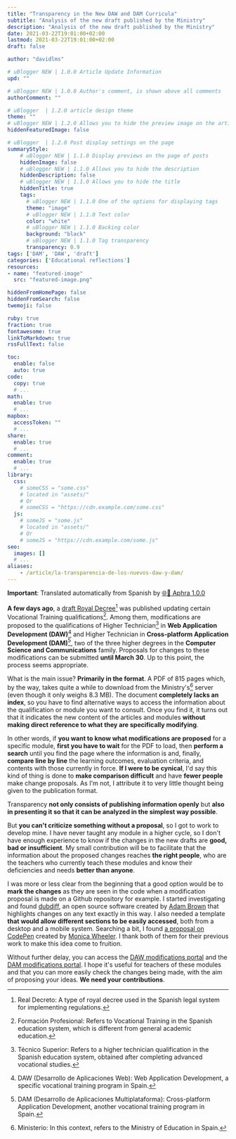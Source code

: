 ```yaml
---
title: "Transparency in the New DAW and DAM Curricula"
subtitle: "Analysis of the new draft published by the Ministry"
description: "Analysis of the new draft published by the Ministry"
date: 2021-03-22T19:01:00+02:00
lastmod: 2021-03-22T19:01:00+02:00
draft: false

author: "davidlms"

# uBlogger NEW | 1.0.0 Article Update Information
upd: ""

# uBlogger NEW | 1.0.0 Author's comment, is shown above all comments
authorComment: ""

# uBlogger  | 1.2.0 article design theme
theme: ""
# uBlogger NEW | 1.2.0 Allows you to hide the preview image on the article page
hiddenFeaturedImage: false

# uBlogger  | 1.2.0 Post display settings on the page
summaryStyle:
    # uBlogger NEW | 1.1.0 Display previews on the page of posts
    hiddenImage: false
    # uBlogger NEW | 1.1.0 Allows you to hide the description
    hiddenDescription: false
    # uBlogger NEW | 1.1.0 Allows you to hide the title
    hiddenTitle: true
    tags:
      # uBlogger NEW | 1.1.0 One of the options for displaying tags
      theme: "image"
      # uBlogger NEW | 1.1.0 Text color
      color: "white"
      # uBlogger NEW | 1.1.0 Backing color
      background: "black"
      # uBlogger NEW | 1.1.0 Tag transparency
      transparency: 0.9
tags: ['DAM', 'DAW', 'draft']
categories: ['Educational reflections']
resources:
- name: "featured-image"
  src: "featured-image.png"

hiddenFromHomePage: false
hiddenFromSearch: false
twemoji: false

ruby: true
fraction: true
fontawesome: true
linkToMarkdown: true
rssFullText: false

toc:
  enable: false
  auto: true
code:
  copy: true
  # ...
math:
  enable: true
  # ...
mapbox:
  accessToken: ""
  # ...
share:
  enable: true
  # ...
comment:
  enable: true
  # ...
library:
  css:
    # someCSS = "some.css"
    # located in "assets/"
    # Or
    # someCSS = "https://cdn.example.com/some.css"
  js:
    # someJS = "some.js"
    # located in "assets/"
    # Or
    # someJS = "https://cdn.example.com/some.js"
seo:
  images: []
  # ...
aliases:
    - /article/la-transparencia-de-los-nuevos-daw-y-dam/
---
```

**Important**: Translated automatically from Spanish by [🌐💬 Aphra 1.0.0](https://github.com/DavidLMS/aphra)

**A few days ago**, a [draft Royal Decree](https://web.archive.org/web/20210323201936/https://www.educacionyfp.gob.es/servicios-al-ciudadano/informacion-publica/audiencia-informacion-publica/abiertos/2021/prd-actualizacion-23titulos-10familias-fp.html)[^1] was published updating certain Vocational Training qualifications[^2]. Among them, modifications are proposed to the qualifications of Higher Technician[^3] in **Web Application Development (DAW)**[^4] and Higher Technician in **Cross-platform Application Development (DAM)**[^5], two of the three higher degrees in the **Computer Science and Communications** family. Proposals for changes to these modifications can be submitted **until March 30**. Up to this point, the process seems appropriate.

What is the main issue? **Primarily in the format**. A PDF of 815 pages which, by the way, takes quite a while to download from the Ministry's[^6] server (even though it only weighs 8.3 MB). The document **completely lacks an index**, so you have to find alternative ways to access the information about the qualification or module you want to consult. Once you find it, it turns out that it indicates the new content of the articles and modules **without making direct reference to what they are specifically modifying**.

In other words, if **you want to know what modifications are proposed** for a specific module, **first you have to wait** for the PDF to load, then **perform a search** until you find the page where the information is and, finally, **compare line by line** the learning outcomes, evaluation criteria, and contents with those currently in force. **If I were to be cynical**, I'd say this kind of thing is done to **make comparison difficult** and have **fewer people** make change proposals. As I'm not, I attribute it to very little thought being given to the publication format.

Transparency **not only consists of publishing information openly** but **also in presenting it so that it can be analyzed in the simplest way possible**.

But **you can't criticize something without a proposal**, so I got to work to develop mine. I have never taught any module in a higher cycle, so I don't have enough experience to know if the changes in the new drafts are **good, bad or insufficient**. My small contribution will be to facilitate that the information about the proposed changes reaches **the right people**, who are the teachers who currently teach these modules and know their deficiencies and needs **better than anyone**.

I was more or less clear from the beginning that a good option would be to **mark the changes** as they are seen in the code when a modification proposal is made on a Github repository for example. I started investigating and found [dubdiff](http://dubdiff.com), an open source software created by [Adam Brown](https://adamarthurryan.com/) that highlights changes on any text exactly in this way. I also needed a template **that would allow different sections to be easily accessed**, both from a desktop and a mobile system. Searching a bit, I found [a proposal on CodePen](https://codepen.io/frogmcw/pen/deqRwa) created by [Monica Wheeler](https://www.linkedin.com/in/monicacwheeler/). I thank both of them for their previous work to make this idea come to fruition.

Without further delay, you can access the [DAW modifications portal](https://davidlms.github.io/ArchivosBlog/BorradorDAW2021/index.html) and the [DAM modifications portal](https://davidlms.github.io/ArchivosBlog/BorradorDAM2021/index.html). I hope it's useful for teachers of these modules and that you can more easily check the changes being made, with the aim of proposing your ideas. **We need your contributions**.

[^1]: Real Decreto: A type of royal decree used in the Spanish legal system for implementing regulations.
[^2]: Formación Profesional: Refers to Vocational Training in the Spanish education system, which is different from general academic education.
[^3]: Técnico Superior: Refers to a higher technician qualification in the Spanish education system, obtained after completing advanced vocational studies.
[^4]: DAW (Desarrollo de Aplicaciones Web): Web Application Development, a specific vocational training program in Spain.
[^5]: DAM (Desarrollo de Aplicaciones Multiplataforma): Cross-platform Application Development, another vocational training program in Spain.
[^6]: Ministerio: In this context, refers to the Ministry of Education in Spain.
